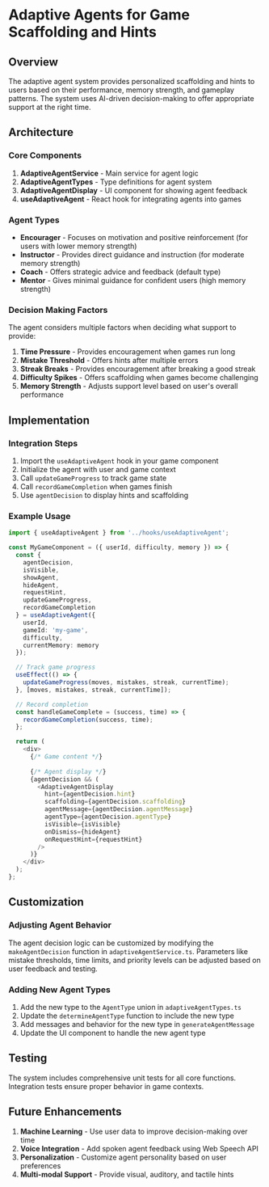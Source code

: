 # Adaptive Agents for Game Scaffolding and Hints

## Overview

The adaptive agent system provides personalized scaffolding and hints to users based on their performance, memory strength, and gameplay patterns. The system uses AI-driven decision-making to offer appropriate support at the right time.

## Architecture

### Core Components

1. **AdaptiveAgentService** - Main service for agent logic
2. **AdaptiveAgentTypes** - Type definitions for agent system
3. **AdaptiveAgentDisplay** - UI component for showing agent feedback
4. **useAdaptiveAgent** - React hook for integrating agents into games

### Agent Types

- **Encourager** - Focuses on motivation and positive reinforcement (for users with lower memory strength)
- **Instructor** - Provides direct guidance and instruction (for moderate memory strength)
- **Coach** - Offers strategic advice and feedback (default type)
- **Mentor** - Gives minimal guidance for confident users (high memory strength)

### Decision Making Factors

The agent considers multiple factors when deciding what support to provide:

1. **Time Pressure** - Provides encouragement when games run long
2. **Mistake Threshold** - Offers hints after multiple errors
3. **Streak Breaks** - Provides encouragement after breaking a good streak
4. **Difficulty Spikes** - Offers scaffolding when games become challenging
5. **Memory Strength** - Adjusts support level based on user's overall performance

## Implementation

### Integration Steps

1. Import the `useAdaptiveAgent` hook in your game component
2. Initialize the agent with user and game context
3. Call `updateGameProgress` to track game state
4. Call `recordGameCompletion` when games finish
5. Use `agentDecision` to display hints and scaffolding

### Example Usage

```typescript
import { useAdaptiveAgent } from '../hooks/useAdaptiveAgent';

const MyGameComponent = ({ userId, difficulty, memory }) => {
  const {
    agentDecision,
    isVisible,
    showAgent,
    hideAgent,
    requestHint,
    updateGameProgress,
    recordGameCompletion
  } = useAdaptiveAgent({
    userId,
    gameId: 'my-game',
    difficulty,
    currentMemory: memory
  });

  // Track game progress
  useEffect(() => {
    updateGameProgress(moves, mistakes, streak, currentTime);
  }, [moves, mistakes, streak, currentTime]);

  // Record completion
  const handleGameComplete = (success, time) => {
    recordGameCompletion(success, time);
  };

  return (
    <div>
      {/* Game content */}
      
      {/* Agent display */}
      {agentDecision && (
        <AdaptiveAgentDisplay
          hint={agentDecision.hint}
          scaffolding={agentDecision.scaffolding}
          agentMessage={agentDecision.agentMessage}
          agentType={agentDecision.agentType}
          isVisible={isVisible}
          onDismiss={hideAgent}
          onRequestHint={requestHint}
        />
      )}
    </div>
  );
};
```

## Customization

### Adjusting Agent Behavior

The agent decision logic can be customized by modifying the `makeAgentDecision` function in `adaptiveAgentService.ts`. Parameters like mistake thresholds, time limits, and priority levels can be adjusted based on user feedback and testing.

### Adding New Agent Types

1. Add the new type to the `AgentType` union in `adaptiveAgentTypes.ts`
2. Update the `determineAgentType` function to include the new type
3. Add messages and behavior for the new type in `generateAgentMessage`
4. Update the UI component to handle the new agent type

## Testing

The system includes comprehensive unit tests for all core functions. Integration tests ensure proper behavior in game contexts.

## Future Enhancements

1. **Machine Learning** - Use user data to improve decision-making over time
2. **Voice Integration** - Add spoken agent feedback using Web Speech API
3. **Personalization** - Customize agent personality based on user preferences
4. **Multi-modal Support** - Provide visual, auditory, and tactile hints
